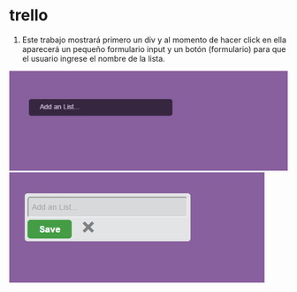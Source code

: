 # trello
1. Este trabajo mostrará primero un div y al momento de hacer click en ella aparecerá un pequeño formulario input y un botón (formulario) para que el usuario ingrese el nombre de la lista. 

![image](lista.png)
![image](form.png)